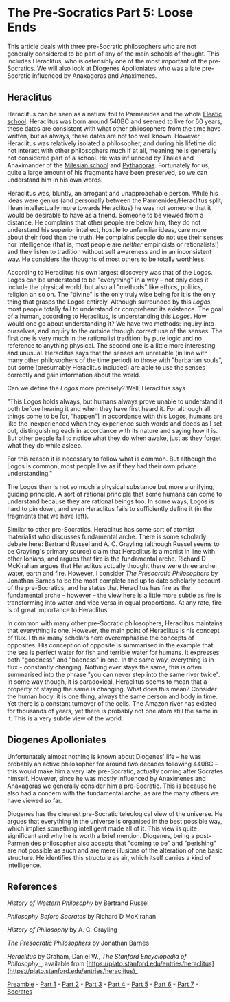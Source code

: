 # The Pre-Socratics Part 5: Loose Ends

This article deals with three pre-Socratic philosophers who are not generally considered to be part of any of the main schools of thought. This includes Heraclitus, who is ostensibly one of the most important of the pre-Socratics. We will also look at Diogenes Apolloniates who was a late pre-Socratic influenced by Anaxagoras and Anaximenes.

Heraclitus
----------

Heraclitus can be seen as a natural foil to Parmenides and the whole [Eleatic school](/blog/pre-socratics-part3). Heraclitus was born around 540BC and seemed to live for 60 years, these dates are consistent with what other philosophers from the time have written, but as always, these dates are not too well known. However, Heraclitus was relatively isolated a philosopher, and during his lifetime did not interact with other philosophers much if at all, meaning he is generally not considered part of a school. He was influenced by Thales and Anaximander of the [Milesian school](/blog/pre-socratics-part1) and [Pythagoras](/blog/pre-socratics-part2). Fortunately for us, quite a large amount of his fragments have been preserved, so we can understand him in his own words.

Heraclitus was, bluntly, an arrogant and unapproachable person. While his ideas were genius (and personally between the Parmenides/Heraclitus split, I lean intellectually more towards Heraclitus) he was not someone that it would be desirable to have as a friend. Someone to be viewed from a distance. He complains that other people are below him, they do not understand his superior intellect, hostile to unfamiliar ideas, care more about their food than the truth. He complains people do not use their senses nor intelligence (that is, most people are _neither_ empiricists or rationalists!) and they listen to tradition without self awareness and in an inconsistent way. He considers the thoughts of most others to be totally worthless.

According to Heraclitus his own largest discovery was that of the Logos. Logos can be understood to be "everything" in a way – not only does it include the physical world, but also all "methods" like ethics, politics, religion an so on. The "divine" is the only truly wise being for it is the only thing that grasps the Logos entirely. Although surrounded by this _Logos_, most people totally fail to understand or comprehend its existence. The goal of a human, according to Heraclitus, is understanding this _Logos_. How would one go about understanding it? We have two methods: inquiry into ourselves, and inquiry to the outside through correct use of the senses. The first one is very much in the rationalist tradition: by pure logic and no reference to anything physical. The second one is a little more interesting and unusual. Heraclitus says that the senses are unreliable (in line with many other philosophers of the time period) to those with "barbarian souls", but some (presumably Heraclitus included) are able to use the senses correctly and gain information about the world.

Can we define the _Logos_ more precisely? Well, Heraclitus says

"This Logos holds always, but humans always prove unable to understand it both before hearing it and when they have first heard it. For although all things come to be \[or, “happen”\] in accordance with this Logos, humans are like the inexperienced when they experience such words and deeds as I set out, distinguishing each in accordance with its nature and saying how it is. But other people fail to notice what they do when awake, just as they forget what they do while asleep.

For this reason it is necessary to follow what is common. But although the Logos is common, most people live as if they had their own private understanding."

The Logos then is not so much a physical substance but more a unifying, guiding principle. A sort of rational principle that some humans can come to understand because they are rational beings too. In some ways, Logos is hard to pin down, and even Heraclitus fails to sufficiently define it (in the fragments that we have left).

Similar to other pre-Socratics, Heraclitus has some sort of atomist materialist who discusses fundamental arche. There is some scholarly debate here: Bertrand Russel and A. C. Grayling (although Russel seems to be Grayling's primary source) claim that Heraclitus is a monist in line with other Ionians, and argues that fire is the fundamental arche. Richard D McKirahan argues that Heraclitus actually thought there were three arche: water, earth and fire. However, I consider _The Presocratic Philosophers_ by Jonathan Barnes to be the most complete and up to date scholarly account of the pre-Socratics, and he states that Heraclitus has fire as the fundamental arche – however – the view here is a little more subtle as fire is transforming into water and vice versa in equal proportions. At any rate, fire is of great importance to Heraclitus.

In common with many other pre-Socratic philosophers, Heraclitus maintains that everything is one. However, the main point of Heraclitus is his concept of flux. I think many scholars here overemphasise the concepts of opposites. His conception of opposite is summarised in the example that the sea is perfect water for fish and terrible water for humans. It expresses both "goodness" and "badness" in one. In the same way, everything is in flux - constantly changing. Nothing ever stays the same, this is often summarised into the phrase "you can never step into the same river twice". In some way though, it is paradoxical. Heraclitus seems to mean that a property of staying the same is changing. What does this mean? Consider the human body: it is one thing, always the same person and body in time. Yet there is a constant turnover of the cells. The Amazon river has existed for thousands of years, yet there is probably not one atom still the same in it. This is a very subtle view of the world.

Diogenes Apolloniates
---------------------

Unfortunately almost nothing is known about Diogenes' life – he was probably an active philosopher for around two decades following 440BC – this would make him a very late pre-Socratic, actually coming after Socrates himself. However, since he was mostly influenced by Anaximenes and Anaxagoras we generally consider him a pre-Socratic. This is because he also had a concern with the fundamental arche, as are the many others we have viewed so far.

Diogenes has the clearest pre-Socratic teleological view of the universe. He argues that everything in the universe is organised in the best possible way, which implies something intelligent made all of it. This view is quite significant and why he is worth a brief mention. Diogenes, being a post-Parmenides philosopher also accepts that "coming to be" and "perishing" are not possible as such and are mere illusions of the alteration of one basic structure. He identifies this structure as air, which itself carries a kind of intelligence.

References
----------

_History of Western Philosophy_ by Bertrand Russel

_Philosophy Before Socrates_ by Richard D McKirahan

_History of Philosophy_ by A. C. Grayling

_The Presocratic Philosophers_ by Jonathan Barnes

_Heraclitus_ by Graham, Daniel W., _The Stanford Encyclopedia of Philosophy__, available from [https://plato.stanford.edu/entries/heraclitus](https://plato.stanford.edu/entries/heraclitus)_

[Preamble](/blog/pre-socratics-preamble) - [Part 1](/blog/pre-socratics-part1) - [Part 2](/blog/pre-socratics-part2) - [Part 3](/blog/pre-socratics-part3) - [Part 4](/blog/pre-socratics-part4) - [Part 5](/blog/pre-socratics-part5) - [Part 6](/blog/pre-socratics-part6) - [Part 7](/blog/pre-socratics-part7) - [Socrates](/blog/pre-socratics-socrates)